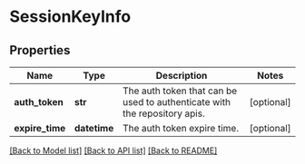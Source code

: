 # SessionKeyInfo

## Properties
Name | Type | Description | Notes
------------ | ------------- | ------------- | -------------
**auth_token** | **str** | The auth token that can be used to authenticate with the repository apis. | [optional] 
**expire_time** | **datetime** | The auth token expire time. | [optional] 

[[Back to Model list]](../README.md#documentation-for-models) [[Back to API list]](../README.md#documentation-for-api-endpoints) [[Back to README]](../README.md)

